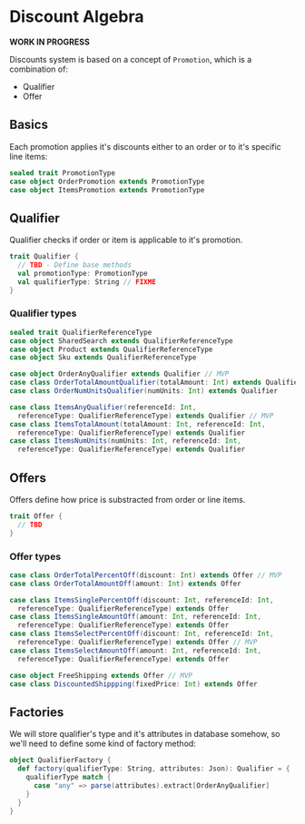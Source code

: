 # Discount Algebra

**WORK IN PROGRESS**

Discounts system is based on a concept of `Promotion`, which is a combination of:

* Qualifier
* Offer

## Basics

Each promotion applies it's discounts either to an order or to it's specific
line items:

```scala
sealed trait PromotionType
case object OrderPromotion extends PromotionType
case object ItemsPromotion extends PromotionType
```

## Qualifier

Qualifier checks if order or item is applicable to it's promotion.

```scala
trait Qualifier {
  // TBD - Define base methods
  val promotionType: PromotionType
  val qualifierType: String // FIXME
}
```

### Qualifier types

```scala
sealed trait QualifierReferenceType
case object SharedSearch extends QualifierReferenceType
case object Product extends QualifierReferenceType
case object Sku extends QualifierReferenceType

case object OrderAnyQualifier extends Qualifier // MVP
case class OrderTotalAmountQualifier(totalAmount: Int) extends Qualifier // MVP
case class OrderNumUnitsQualifier(numUnits: Int) extends Qualifier

case class ItemsAnyQualifier(referenceId: Int,
  referenceType: QualifierReferenceType) extends Qualifier // MVP
case class ItemsTotalAmount(totalAmount: Int, referenceId: Int,
  referenceType: QualifierReferenceType) extends Qualifier
case class ItemsNumUnits(numUnits: Int, referenceId: Int,
  referenceType: QualifierReferenceType) extends Qualifier
```

## Offers

Offers define how price is substracted from order or line items.

```scala
trait Offer {
  // TBD
}
```

### Offer types

```scala
case class OrderTotalPercentOff(discount: Int) extends Offer // MVP
case class OrderTotalAmountOff(amount: Int) extends Offer

case class ItemsSinglePercentOff(discount: Int, referenceId: Int,
  referenceType: QualifierReferenceType) extends Offer
case class ItemsSingleAmountOff(amount: Int, referenceId: Int,
  referenceType: QualifierReferenceType) extends Offer
case class ItemsSelectPercentOff(discount: Int, referenceId: Int,
  referenceType: QualifierReferenceType) extends Offer // MVP
case class ItemsSelectAmountOff(amount: Int, referenceId: Int,
  referenceType: QualifierReferenceType) extends Offer

case object FreeShipping extends Offer // MVP
case class DiscountedShippping(fixedPrice: Int) extends Offer  
```

## Factories

We will store qualifier's type and it's attributes in database somehow, so we'll
need to define some kind of factory method:

```scala
object QualifierFactory {
  def factory(qualifierType: String, attributes: Json): Qualifier = {
    qualifierType match {
      case "any" => parse(attributes).extract[OrderAnyQualifier]
    }
  }
}
